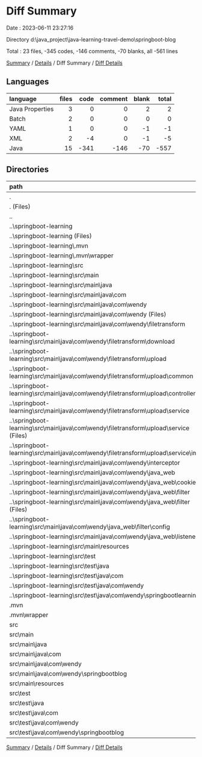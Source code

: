 # Diff Summary

Date : 2023-06-11 23:27:16

Directory d:\\java_project\\java-learning-travel-demo\\springboot-blog

Total : 23 files,  -345 codes, -146 comments, -70 blanks, all -561 lines

[Summary](results.md) / [Details](details.md) / Diff Summary / [Diff Details](diff-details.md)

## Languages
| language | files | code | comment | blank | total |
| :--- | ---: | ---: | ---: | ---: | ---: |
| Java Properties | 3 | 0 | 0 | 2 | 2 |
| Batch | 2 | 0 | 0 | 0 | 0 |
| YAML | 1 | 0 | 0 | -1 | -1 |
| XML | 2 | -4 | 0 | -1 | -5 |
| Java | 15 | -341 | -146 | -70 | -557 |

## Directories
| path | files | code | comment | blank | total |
| :--- | ---: | ---: | ---: | ---: | ---: |
| . | 23 | -345 | -146 | -70 | -561 |
| . (Files) | 2 | 140 | 51 | 40 | 231 |
| .. | 17 | -505 | -213 | -123 | -841 |
| ..\\springboot-learning | 17 | -505 | -213 | -123 | -841 |
| ..\\springboot-learning (Files) | 2 | -144 | -51 | -41 | -236 |
| ..\\springboot-learning\\.mvn | 1 | -2 | -16 | -1 | -19 |
| ..\\springboot-learning\\.mvn\\wrapper | 1 | -2 | -16 | -1 | -19 |
| ..\\springboot-learning\\src | 14 | -359 | -146 | -81 | -586 |
| ..\\springboot-learning\\src\\main | 13 | -350 | -146 | -76 | -572 |
| ..\\springboot-learning\\src\\main\\java | 12 | -350 | -146 | -75 | -571 |
| ..\\springboot-learning\\src\\main\\java\\com | 12 | -350 | -146 | -75 | -571 |
| ..\\springboot-learning\\src\\main\\java\\com\\wendy | 12 | -350 | -146 | -75 | -571 |
| ..\\springboot-learning\\src\\main\\java\\com\\wendy (Files) | 1 | -9 | 0 | -5 | -14 |
| ..\\springboot-learning\\src\\main\\java\\com\\wendy\\filetransform | 5 | -216 | -62 | -36 | -314 |
| ..\\springboot-learning\\src\\main\\java\\com\\wendy\\filetransform\\download | 1 | -72 | -22 | -8 | -102 |
| ..\\springboot-learning\\src\\main\\java\\com\\wendy\\filetransform\\upload | 4 | -144 | -40 | -28 | -212 |
| ..\\springboot-learning\\src\\main\\java\\com\\wendy\\filetransform\\upload\\common | 1 | -19 | -6 | -9 | -34 |
| ..\\springboot-learning\\src\\main\\java\\com\\wendy\\filetransform\\upload\\controller | 1 | -34 | -6 | -6 | -46 |
| ..\\springboot-learning\\src\\main\\java\\com\\wendy\\filetransform\\upload\\service | 2 | -91 | -28 | -13 | -132 |
| ..\\springboot-learning\\src\\main\\java\\com\\wendy\\filetransform\\upload\\service (Files) | 1 | -8 | -18 | -4 | -30 |
| ..\\springboot-learning\\src\\main\\java\\com\\wendy\\filetransform\\upload\\service\\impl | 1 | -83 | -10 | -9 | -102 |
| ..\\springboot-learning\\src\\main\\java\\com\\wendy\\interceptor | 2 | -36 | -35 | -13 | -84 |
| ..\\springboot-learning\\src\\main\\java\\com\\wendy\\java_web | 4 | -89 | -49 | -21 | -159 |
| ..\\springboot-learning\\src\\main\\java\\com\\wendy\\java_web\\cookie | 1 | -50 | -21 | -6 | -77 |
| ..\\springboot-learning\\src\\main\\java\\com\\wendy\\java_web\\filter | 2 | -36 | -22 | -13 | -71 |
| ..\\springboot-learning\\src\\main\\java\\com\\wendy\\java_web\\filter (Files) | 1 | -26 | -9 | -7 | -42 |
| ..\\springboot-learning\\src\\main\\java\\com\\wendy\\java_web\\filter\\config | 1 | -10 | -13 | -6 | -29 |
| ..\\springboot-learning\\src\\main\\java\\com\\wendy\\java_web\\listener | 1 | -3 | -6 | -2 | -11 |
| ..\\springboot-learning\\src\\main\\resources | 1 | 0 | 0 | -1 | -1 |
| ..\\springboot-learning\\src\\test | 1 | -9 | 0 | -5 | -14 |
| ..\\springboot-learning\\src\\test\\java | 1 | -9 | 0 | -5 | -14 |
| ..\\springboot-learning\\src\\test\\java\\com | 1 | -9 | 0 | -5 | -14 |
| ..\\springboot-learning\\src\\test\\java\\com\\wendy | 1 | -9 | 0 | -5 | -14 |
| ..\\springboot-learning\\src\\test\\java\\com\\wendy\\springbootlearning | 1 | -9 | 0 | -5 | -14 |
| .mvn | 1 | 2 | 16 | 1 | 19 |
| .mvn\\wrapper | 1 | 2 | 16 | 1 | 19 |
| src | 3 | 18 | 0 | 12 | 30 |
| src\\main | 2 | 9 | 0 | 7 | 16 |
| src\\main\\java | 1 | 9 | 0 | 5 | 14 |
| src\\main\\java\\com | 1 | 9 | 0 | 5 | 14 |
| src\\main\\java\\com\\wendy | 1 | 9 | 0 | 5 | 14 |
| src\\main\\java\\com\\wendy\\springbootblog | 1 | 9 | 0 | 5 | 14 |
| src\\main\\resources | 1 | 0 | 0 | 2 | 2 |
| src\\test | 1 | 9 | 0 | 5 | 14 |
| src\\test\\java | 1 | 9 | 0 | 5 | 14 |
| src\\test\\java\\com | 1 | 9 | 0 | 5 | 14 |
| src\\test\\java\\com\\wendy | 1 | 9 | 0 | 5 | 14 |
| src\\test\\java\\com\\wendy\\springbootblog | 1 | 9 | 0 | 5 | 14 |

[Summary](results.md) / [Details](details.md) / Diff Summary / [Diff Details](diff-details.md)